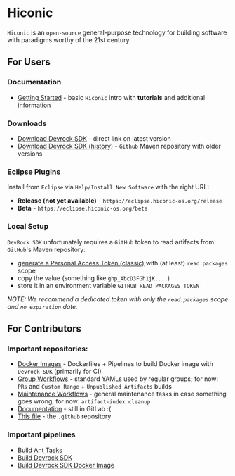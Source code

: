 # Hiconic

`Hiconic` is an `open-source` general-purpose technology for building software with paradigms worthy of the 21st century.

## For Users

### Documentation
* [Getting Started](https://docs.hiconic-os.org) - basic `Hiconic` intro with **tutorials** and additional information

### Downloads
* [Download Devrock SDK](https://api.hiconic-os.org/download-sdk.php) - direct link on latest version
* [Download Devrock SDK (history)](https://github.com/hiconic-os/maven-repo-dev/packages/2008060) - `Github` Maven repository with older versions

### Eclipse Plugins

Install from `Eclipse` via `Help/Install New Software` with the right URL:

* **Release (not yet available)** - `https://eclipse.hiconic-os.org/release`
* **Beta** - `https://eclipse.hiconic-os.org/beta`

### Local Setup

`DevRock SDK` unfortunately requires a `GitHub` token to read artifacts from `GitHub`'s Maven repository:

* [generate a Personal Access Token (classic)](https://github.com/settings/tokens) with (at least) `read:packages` scope
* copy the value (something like `ghp_AbcD3FGh1jK....`)
* store it in an environment variable `GITHUB_READ_PACKAGES_TOKEN`

_NOTE: We recommend a dedicated token with only the `read:packages` scope and `no expiration` date._

## For Contributors

### Important repositories:

* [Docker Images](https://github.com/hiconic-os/hiconic.ci.docker) - Dockerfiles + Pipelines to build Docker image with `Devrock SDK` (primarily for CI)
* [Group Workflows](https://github.com/hiconic-os/hiconic.ci.workflows) - standard YAMLs used by regular groups; for now: `PRs` and `Custom Range` + `Unpublished Artifacts` builds
* [Maintenance Workflows](https://github.com/hiconic-os/hiconic.ci.maintenance) - general maintenance tasks in case something goes wrong; for now: `artifact-index cleanup`
* [Documentation](https://gitlab.com/modularmindlabs/opentf-academy/enablement) - still in GitLab :(
* [This file](https://github.com/hiconic-os/.github) - the `.github` repository

### Important pipelines

* [Build Ant Tasks](https://github.com/hiconic-os/com.braintribe.devrock.ant/actions/workflows/devrock-ant-tasks.yaml)
* [Build Devrock SDK](https://github.com/hiconic-os/tribefire.extension.setup/actions/workflows/devrock-sdk.yaml)
* [Build Devrock SDK Docker Image](https://github.com/hiconic-os/hiconic.ci.docker/actions/workflows/dr-sdk.yaml)

